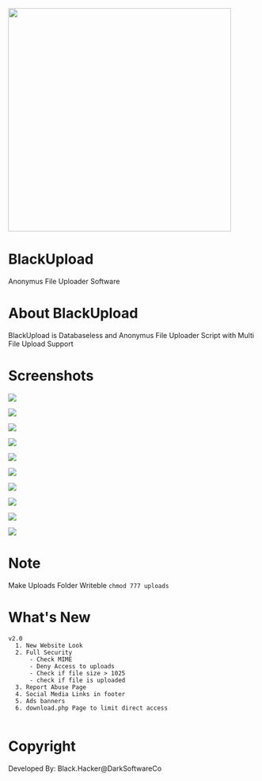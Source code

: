  <img src="https://6.top4top.net/p_13364786m1.png"  width="450" />

# BlackUpload
Anonymus File Uploader Software

# About BlackUpload
BlackUpload is Databaseless and Anonymus File Uploader Script with Multi File Upload Support

# Screenshots
![](https://i.imgur.com/i7SnEwa.png)

![](https://i.imgur.com/pWKDo6V.png)

![](https://i.imgur.com/mqGnodq.png)

![](https://i.imgur.com/hU9ygMP.png)

![](https://i.imgur.com/JdKxCxJ.png)

![](https://i.imgur.com/DZND3lv.png)

![](https://i.imgur.com/TTaTTGo.png)

![](https://i.imgur.com/W7t2mSw.png)

![](https://i.imgur.com/pDiP2Re.png)

![](https://i.imgur.com/nWiwh6C.png)

# Note
Make Uploads Folder Writeble ``` chmod 777 uploads ```

# What's New
```
v2.0
  1. New Website Look
  2. Full Security
      - Check MIME
      - Deny Access to uploads
      - Check if file size > 1025
      - check if file is uploaded
  3. Report Abuse Page
  4. Social Media Links in footer
  5. Ads banners
  6. download.php Page to limit direct access
  
```
# Copyright
Developed By: Black.Hacker@DarkSoftwareCo

